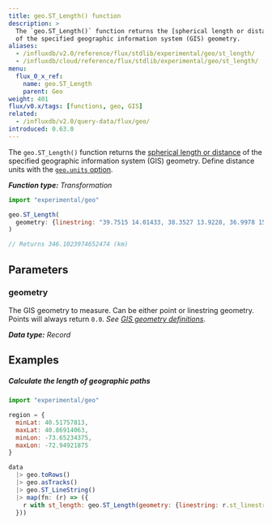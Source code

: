 ```yaml
---
title: geo.ST_Length() function
description: >
  The `geo.ST_Length()` function returns the [spherical length or distance](https://mathworld.wolfram.com/SphericalDistance.html)
  of the specified geographic information system (GIS) geometry.
aliases:
  - /influxdb/v2.0/reference/flux/stdlib/experimental/geo/st_length/
  - /influxdb/cloud/reference/flux/stdlib/experimental/geo/st_length/
menu:
  flux_0_x_ref:
    name: geo.ST_Length
    parent: Geo
weight: 401
flux/v0.x/tags: [functions, geo, GIS]
related:
  - /influxdb/v2.0/query-data/flux/geo/
introduced: 0.63.0
---
```


The `geo.ST_Length()` function returns the [spherical length or distance](https://mathworld.wolfram.com/SphericalDistance.html)
of the specified geographic information system (GIS) geometry.
Define distance units with the [`geo.units` option](/influxdb/v2.0/reference/flux/stdlib/experimental/geo/#define-distance-units).

_**Function type:** Transformation_

```js
import "experimental/geo"

geo.ST_Length(
  geometry: {linestring: "39.7515 14.01433, 38.3527 13.9228, 36.9978 15.08433"}
)

// Returns 346.1023974652474 (km)
```

## Parameters

### geometry
The GIS geometry to measure.
Can be either point or linestring geometry.
Points will always return `0.0`.
_See [GIS geometry definitions](/influxdb/v2.0/reference/flux/stdlib/experimental/geo/#gis-geometry-definitions)._

_**Data type:** Record_

## Examples

##### Calculate the length of geographic paths
```js
import "experimental/geo"

region = {
  minLat: 40.51757813,
  maxLat: 40.86914063,
  minLon: -73.65234375,
  maxLon: -72.94921875
}

data
  |> geo.toRows()
  |> geo.asTracks()
  |> geo.ST_LineString()
  |> map(fn: (r) => ({
    r with st_length: geo.ST_Length(geometry: {linestring: r.st_linestring})
  }))
```
